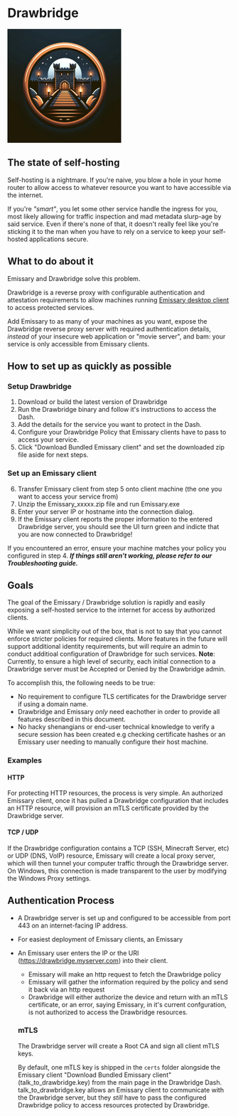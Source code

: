 # Drawbridge
![Drawbridge Logo](./drawbridge_logo.jpg)
## The state of self-hosting 
Self-hosting is a nightmare. If you're naive, you blow a hole in your home router to allow access to whatever resource you want to have accessible via the internet. 

If you're *"smart"*, you let some other service handle the ingress for you, most likely allowing for traffic inspection and mad metadata slurp-age by said service. 
Even if there's none of that, it doesn't really feel like you're sticking it to the man when you have to rely on a service to keep your self-hosted applications secure.

## What to do about it
Emissary and Drawbridge solve this problem. 

Drawbridge is a reverse proxy with configurable authentication and attestation requirements to allow machines running [Emissary desktop client](https://github.com/dhens/Emissary) to access protected services.

Add Emissary to as many of your machines as you want, expose the Drawbridge reverse proxy server with required authentication details, _instead_ of your insecure web application or "movie server", and bam: your service is only accessible from Emissary clients.

## How to set up as quickly as possible
### Setup Drawbridge
1. Download or build the latest version of Drawbridge
2. Run the Drawbridge binary and follow it's instructions to access the Dash.
3. Add the details for the service you want to protect in the Dash.
4. Configure your Drawbridge Policy that Emissary clients have to pass to access your service.
5. Click "Download Bundled Emissary client" and set the downloaded zip file aside for next steps.
### Set up an Emissary client
6. Transfer Emissary client from step 5 onto client machine (the one you want to access your service from)
7. Unzip the Emissary_xxxxx.zip file and run Emissary.exe
8. Enter your server IP or hostname into the connection dialog.
9. If the Emissary client reports the proper information to the entered Drawbridge server, you should see the UI turn green and indicte that you are now connected to Drawbridge!
  
  If you encountered an error, ensure your machine matches your policy you configured in step 4. ***If things still aren't working, please refer to our Troubleshooting guide.***

## Goals
The goal of the Emissary / Drawbridge solution is rapidly and easily exposing a self-hosted service to the internet for access by authorized clients.

While we want simplicity out of the box, that is not to say that you cannot enforce stricter policies for required clients. More features in the future will support additional identity requirements, but will require an admin to conduct additioal configuration of Drawbridge for such services.
**Note**: Currently, to ensure a high level of security, each initial connection to a Drawbridge server must be Accepted or Denied by the Drawbridge admin.

To accomplish this, the following needs to be true:
- No requirement to configure TLS certificates for the Drawbridge server if using a domain name.
- Drawbridge and Emissary _only_ need eachother in order to provide all features described in this document.
- No hacky shenangians or end-user technical knowledge to verify a secure session has been created e.g checking certificate hashes or an Emissary user needing to manually configure their host machine.

### Examples

#### HTTP
For protecting HTTP resources, the process is very simple. An authorized Emissary client, once it has pulled a Drawbridge configuration that includes an HTTP resource, will provision an mTLS certificate provided by the Drawbridge server. 

#### TCP / UDP
If the Drawbridge configuration contains a TCP (SSH, Minecraft Server, etc) or UDP (DNS, VoIP) resource, Emissary will create a local proxy server, which will then tunnel your computer traffic through the Drawbridge server. 
On Windows, this connection is made transparent to the user by modifying the Windows Proxy settings.

## Authentication Process 
- A Drawbridge server is set up and configured to be accessible from port 443 on an internet-facing IP address.
- For easiest deployment of Emissary clients, an Emissary 
- An Emissary user enters the IP or the URI (https://drawbridge.myserver.com) into their client.
  - Emissary will make an http request to fetch the Drawbridge policy
  - Emissary will gather the information required by the policy and send it back via an http request
  - Drawbridge will either authorize the device and return with an mTLS certificate, or an error, saying Emissary, in it's current confguration, is not authorized to access the Drawbridge resources.

  ### mTLS
  The Drawbridge server will create a Root CA and sign all client mTLS keys.
  
  By default, one mTLS key is shipped in the `certs` folder alongside the Emissary client "Download Bundled Emissary client" (talk_to_drawbridge.key) from the main page in the Drawbridge Dash.
  talk_to_drawbridge.key allows an Emissary client to communicate with the Drawbridge server, but they _still_ have to pass the configured Drawbridge policy to access resources protected by Drawbridge.
